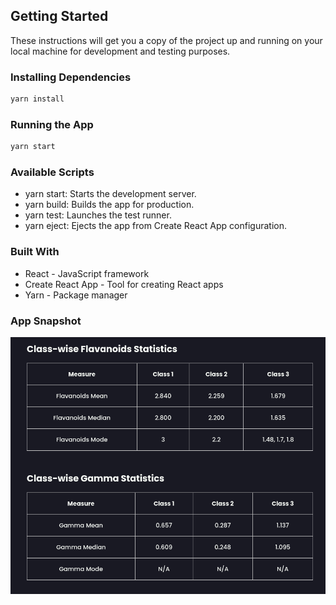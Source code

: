 ## Getting Started

These instructions will get you a copy of the project up and running on your local machine for development and testing purposes.

### Installing Dependencies

```bash
yarn install
```

### Running the App

```bash
yarn start
```

### Available Scripts

- yarn start: Starts the development server.
- yarn build: Builds the app for production.
- yarn test: Launches the test runner.
- yarn eject: Ejects the app from Create React App configuration.

### Built With

- React - JavaScript framework
- Create React App - Tool for creating React apps
- Yarn - Package manager

### App Snapshot

![app preview](./public/snapshot.png)
